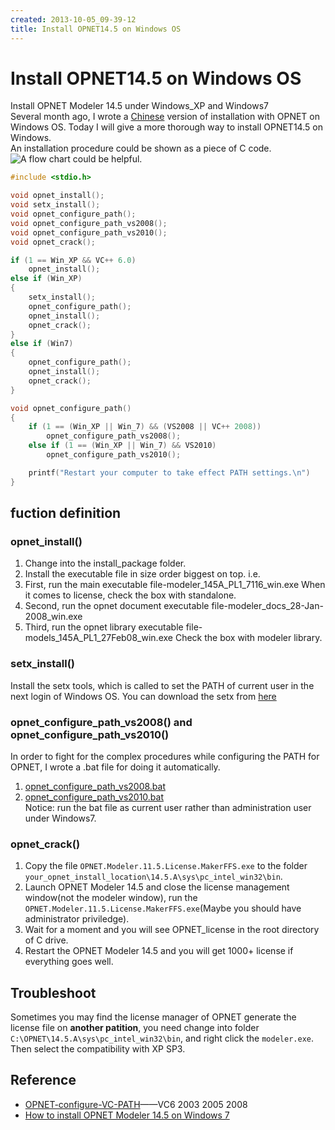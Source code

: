 ```yaml
---
created: 2013-10-05_09-39-12
title: Install OPNET14.5 on Windows OS
---
```


# Install OPNET14.5 on Windows OS

Install OPNET Modeler 14.5 under Windows_XP and Windows7  
Several month ago, I wrote a [Chinese](http://126.am/uGltr3) version of installation with OPNET on Windows OS. Today I will give a more thorough way to install OPNET14.5 on Windows.    
An installation procedure could be shown as a piece of C code.  
![A flow chart](http://7xojrx.com1.z0.glb.clouddn.com/images/misc/opnet_install.jpg) could be helpful.  

```c
#include <stdio.h>

void opnet_install();
void setx_install();
void opnet_configure_path();
void opnet_configure_path_vs2008();
void opnet_configure_path_vs2010();
void opnet_crack();

if (1 == Win_XP && VC++ 6.0)  
    opnet_install();  
else if (Win_XP) 
{
    setx_install();
    opnet_configure_path();
    opnet_install();
    opnet_crack();
}
else if (Win7)
{
    opnet_configure_path();
    opnet_install();
    opnet_crack();
}

void opnet_configure_path()
{
    if (1 == (Win_XP || Win_7) && (VS2008 || VC++ 2008)) 
        opnet_configure_path_vs2008();
    else if (1 == (Win_XP || Win_7) && VS2010) 
        opnet_configure_path_vs2010();

    printf("Restart your computer to take effect PATH settings.\n")
}
```

## fuction definition 
### opnet_install()  

1. Change into the install_package folder.  
1. Install the executable file in size order biggest on top. i.e.  
1. First, run the main executable file-modeler_145A_PL1_7116_win.exe When it comes to license, check the box with standalone.  
1. Second, run the opnet document executable file-modeler_docs_28-Jan-2008_win.exe  
1. Third, run the opnet library executable file-models_145A_PL1_27Feb08_win.exe Check the box with modeler library.  

### setx_install()  
Install the setx tools, which is called to set the PATH of current user in the next login of Windows OS. You can download the setx from [here](http://db.tt/nTfoGgtB) 

### opnet_configure_path_vs2008() and opnet_configure_path_vs2010()  
In order to fight for the complex procedures while configuring the PATH for OPNET, I wrote a .bat file for doing it automatically.  
1. [opnet_configure_path_vs2008.bat](https://dl.dropboxusercontent.com/u/54487077/blog/opnet-vs2008.bat)  
2. [opnet_configure_path_vs2010.bat](https://dl.dropboxusercontent.com/u/54487077/blog/opnet-vs2010.bat)  
Notice: run the bat file as current user rather than administration user under Windows7.  

### opnet_crack()  
1. Copy the file `OPNET.Modeler.11.5.License.MakerFFS.exe` to the folder `your_opnet_install_location\14.5.A\sys\pc_intel_win32\bin`.  
1. Launch OPNET Modeler 14.5 and close the license management window(not the modeler window), run the `OPNET.Modeler.11.5.License.MakerFFS.exe`(Maybe you should have administrator priviledge).  
1. Wait for a moment and you will see OPNET_license in the root directory of C drive.  
1. Restart the OPNET Modeler 14.5 and you will get 1000+ license if everything goes well.  

## Troubleshoot  
Sometimes you may find the license manager of OPNET generate the license file on **another patition**, you need change into folder `C:\OPNET\14.5.A\sys\pc_intel_win32\bin`, and right click the `modeler.exe`. Then select the compatibility with XP SP3.  

## Reference  
* [OPNET-configure-VC-PATH](http://db.tt/7YdSKESL)——VC6 2003 2005 2008  
* [How to install OPNET Modeler 14.5 on Windows 7](http://db.tt/R9vulOHp)